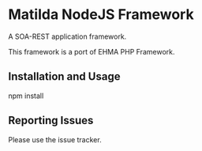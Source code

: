 
Matilda NodeJS Framework
=========================

A SOA-REST application framework.

This framework is a port of EHMA PHP Framework. 

Installation and Usage
----------------------

npm install

Reporting Issues
----------------

Please use the issue tracker.